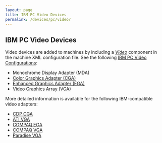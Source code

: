```yaml
---
layout: page
title: IBM PC Video Devices
permalink: /devices/pc/video/
---
```


IBM PC Video Devices
---

Video devices are added to machines by including a *[Video](/docs/pcjs/video/)* component in the machine XML
configuration file.  See the following [IBM PC Video Configurations](ibm/):

* Monochrome Display Adapter (MDA)
* [Color Graphics Adapter (CGA)](ibm/cga/)
* [Enhanced Graphics Adapter (EGA)](ibm/ega/)
* [Video Graphics Array (VGA)](ibm/vga/)

More detailed information is available for the following IBM-compatible video adapters:

* [CDP CGA](/devices/pc/video/cdp/cga/)
* [ATI VGA](/devices/pc/video/ati/vga/)
* [COMPAQ EGA](/devices/pc/video/compaq/ega/)
* [COMPAQ VGA](/devices/pc/video/compaq/vga/)
* [Paradise VGA](/devices/pc/video/paradise/vga/)
